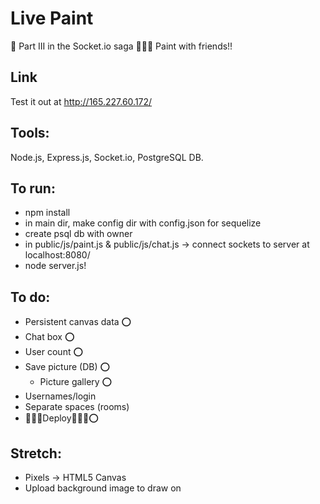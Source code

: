 # Live Paint
🎨  Part III in the Socket.io saga 🌈🌻🍭 Paint with friends!!

## Link

Test it out at http://165.227.60.172/

## Tools:

Node.js, Express.js, Socket.io, PostgreSQL DB.

## To run:

- npm install
- in main dir, make config dir with config.json for sequelize
- create psql db with owner
- in public/js/paint.js & public/js/chat.js -> connect sockets to server at localhost:8080/
- node server.js!

## To do:

- Persistent canvas data :o:
- Chat box ⭕️
- User count ⭕️
- Save picture (DB) ⭕️
  - Picture gallery ⭕️
- Usernames/login
- Separate spaces (rooms)
- 🌱🌱🌱Deploy🌱🌱🌱⭕️

## Stretch:

- Pixels -> HTML5 Canvas
- Upload background image to draw on
